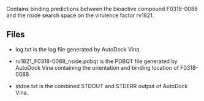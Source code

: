 Contains binding predictions between the bioactive compound F0318-0088 and the nside search space on the virulence factor rv1821.

## Files

- log.txt is the log file generated by AutoDock Vina.

- rv1821_F0318-0088_nside.pdbqt is the PDBQT file generated by AutoDock Vina containing the orientation and binding location of F0318-0088.

- stdoe.txt is the combined STDOUT and STDERR output of AutoDock Vina.

